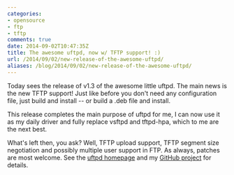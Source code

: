 ```yaml
---
categories:
- opensource
- ftp
- tftp
comments: true
date: 2014-09-02T10:47:35Z
title: The awesome uftpd, now w/ TFTP support! :)
url: /2014/09/02/new-release-of-the-awesome-uftpd/
aliases: /blog/2014/09/02/new-release-of-the-awesome-uftpd/
---
```


Today sees the release of v1.3 of the awesome little uftpd. The main
news is the new TFTP support!  Just like before you don't need any
configuration file, just build and install -- or build a .deb file and
install.

This release completes the main purpose of uftpd for me, I can now use
it as my daily driver and fully replace vsftpd and tftpd-hpa, which to
me are the next best.

What's left then, you ask?  Well, TFTP upload support, TFTP segment
size negotiation and possibly multiple user support in FTP.  As
always, patches are most welcome.  See the
[uftpd homepage](/uftpd.html) and my
[GitHub project](https://github.com/troglobit/uftpd/) for details.
